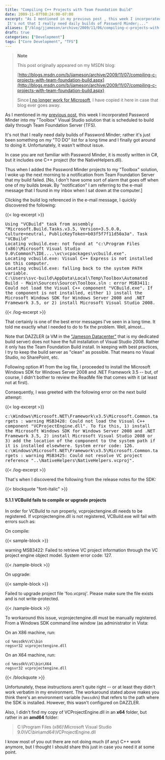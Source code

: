 ```yaml
---
title: "Compiling C++ Projects with Team Foundation Build"
date: 2009-11-07T08:24:00-07:00
excerpt: "As I mentioned in my previous post , this week I incorporated Password Minder into my \"Toolbox\" Visual Studio solution that is scheduled to build daily through Team Foundation Server (TFS). 
 It's not that I really need daily builds of Password Minder;..."
aliases: ["/blog/jjameson/archive/2009/11/06/compiling-c-projects-with-team-foundation-build.aspx", "/blog/jjameson/archive/2009/11/07/compiling-c-projects-with-team-foundation-build.aspx"]
draft: true
categories: ["Development"]
tags: ["Core Development", "TFS"]
---
```


> **Note**
>
> This post originally appeared on my MSDN blog:
>
> [http://blogs.msdn.com/b/jjameson/archive/2009/11/07/compiling-c-projects-with-team-foundation-build.aspx](http://blogs.msdn.com/b/jjameson/archive/2009/11/07/compiling-c-projects-with-team-foundation-build.aspx)
>
> Since
> [I no longer work for Microsoft](/blog/jjameson/2011/09/02/last-day-with-microsoft),
> I have copied it here in case that blog ever goes away.

As I mentioned in my
[previous post](/blog/jjameson/2009/11/07/using-password-minder-to-manage-your-passwords),
this week I incorporated Password Minder into my "Toolbox" Visual Studio
solution that is scheduled to build daily through Team Foundation Server (TFS).

It's not that I really need daily builds of Password Minder; rather it's just
been something on my "TO DO" list for a long time and I finally got around to
doing it. Unfortunately, it wasn't without issue.

In case you are not familiar with Password Minder, it is mostly written in C#,
but it includes one C++ project (for the NativeHelpers.dll).

Thus when I added the Password Minder projects to my "Toolbox" solution, I woke
up the next morning to a notification from Team Foundation Server that my build
failed. [No, I don't have some sort of alarm that goes off when one of my builds
break. By "notification" I am referring to the e-mail message that I found in my
inbox when I sat down at the computer.]

Clicking the build log referenced in the e-mail message, I quickly discovered
the following:

{{< log-excerpt >}}

<samp> Using "VCBuild" task from assembly "Microsoft.Build.Tasks.v3.5,
Version=3.5.0.0, Culture=neutral, PublicKeyToken=b03f5f7f11d50a3a". Task
"VCBuild"<br>Locating vcbuild.exe: not found at "c:\Program Files
(x86)\Microsoft Visual Studio
9.0\Common7\IDE\..\..\vc\vcpackages\vcbuild.exe".<br>Locating vcbuild.exe:
Visual C++ Express is not installed on this computer.<br>Locating vcbuild.exe:
falling back to the system PATH
variable.<br>C:\Users\svc-build\AppData\Local\Temp\Toolbox\Automated Build -
Main\Sources\Source\Toolbox.sln : error MSB3411: Could not load the Visual C++
component "VCBuild.exe". If the component is not installed, either 1) install
the Microsoft Windows SDK for Windows Server 2008 and .NET Framework 3.5, or 2)
install Microsoft Visual Studio 2008.</samp>

{{< /log-excerpt >}}

That certainly is one of the best error messages I've seen in a long time. It
told me exactly what I needed to do to fix the problem. Well, almost...

Note that DAZZLER (a VM in the
["Jameson Datacenter"](/blog/jjameson/2009/09/14/the-jameson-datacenter) that is
my dedicated build server) does not have the full installation of Visual Studio
2008. Rather it only has the Team Foundation Build install. In keeping with best
practices, I try to keep the build server as "clean" as possible. That means no
Visual Studio, no SharePoint, etc.

Following option #1 from the log file, I proceeded to install the Microsoft
Windows SDK for Windows Server 2008 and .NET Framework 3.5 -- but, of course, I
didn't bother to review the ReadMe file that comes with it (at least not at
first).

Consequently, I was greeted with the following error on the next build attempt:

{{< log-excerpt >}}

<samp> c:\Windows\Microsoft.NET\Framework\v3.5\Microsoft.Common.targets :
warning MSB3428: Could not load the Visual C++ component "VCProjectEngine.dll".
To fix this, 1) install the Microsoft Windows SDK for Windows Server 2008 and
.NET Framework 3.5, 2) install Microsoft Visual Studio 2008 or 3) add the
location of the component to the system path if it is installed elsewhere.
System error code:
126.<br>c:\Windows\Microsoft.NET\Framework\v3.5\Microsoft.Common.targets :
warning MSB3425: Could not resolve VC project reference
"..\NativeHelpers\NativeHelpers.vcproj".</samp>

{{< /log-excerpt >}}

That's when I discovered the following from the release notes for the SDK:

{{< blockquote "font-italic" >}}

#### 5.1.1 VCBuild fails to compile or upgrade projects

In order for VCBuild to run properly, vcprojectengine.dll needs to be
registered. If vcprojectengine.dll is not registered, VCBuild.exe will fail with
errors such as:

On compile:

{{< sample-block >}}

warning MSB3422: Failed to retrieve VC project information through the VC
project engine object model. System error code: 127.

{{< /sample-block >}}

On upgrade:

{{< sample-block >}}

Failed to upgrade project file 'foo.vcproj'. Please make sure the file exists
and is not write-protected.

{{< /sample-block >}}

To workaround this issue, vcprojectengine.dll must be manually registered. From
a Windows SDK command line window (as administrator in Vista:

On an X86 machine, run:

```
cd %mssdk%\VC\bin
regsvr32 vcprojectengine.dll
```

On an X64 machine, run:

```
cd %mssdk%\VC\bin\X64
regsvr32 vcprojectengine.dll
```

{{< /blockquote >}}

Unfortunately, these instructions aren't quite right -- or at least they didn't
work verbatim in my environment. The workaround stated above makes you think
there's an environment variable (`%mssdk%`) that refers to the path where the
SDK is installed. However, this wasn't configured on DAZZLER.

Also, I didn't find my copy of VCProjectEngine.dll in an **x64** folder, but
rather in an **amd64** folder:

> C:\Program Files (x86)\Microsoft Visual Studio
> 9.0\VC\bin\amd64\VCProjectEngine.dll

I know most of you out there are not doing much (if any) C++ work anymore, but I
thought I should share this just in case you need it at some point.

